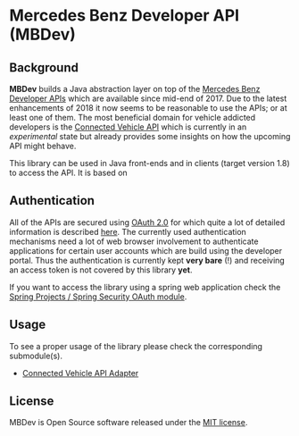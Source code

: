 # Mercedes Benz Developer API (MBDev)
## Background
**MBDev** builds a Java abstraction layer on top of the [Mercedes Benz Developer APIs](https://developer.mercedes-benz.com/apis) which are available
since mid-end of 2017. Due to the latest enhancements of 2018 it now seems to be reasonable to use the APIs; 
or at least one of them. The most beneficial domain for vehicle addicted developers is the [Connected Vehicle API](https://developer.mercedes-benz.com/apis/connected_vehicle_experimental_api)
which is currently in an _experimental_ state but already provides some insights on how the upcoming API might behave.

This library can be used in Java front-ends and in clients (target version 1.8) to access the API. It is based on 

## Authentication
All of the APIs are secured using [OAuth 2.0](https://tools.ietf.org/html/rfc6749) for which quite a lot of detailed information is described [here](https://developer.mercedes-benz.com/content-page/oauth-documentation).
The currently used authentication mechanisms need a lot of web browser involvement to authenticate applications for certain user accounts which are build using the developer portal. Thus the authentication is currently kept **very bare** (!) and receiving an access token is not covered by this library **yet**.

If you want to access the library using a spring web application check the [Spring Projects / Spring Security OAuth module](https://github.com/spring-projects/spring-security-oauth).

## Usage
To see a proper usage of the library please check the corresponding submodule(s).
* [Connected Vehicle API Adapter](./connected-vehicle/README.md)

## License
MBDev is Open Source software released under the [MIT license](https://opensource.org/licenses/MIT).